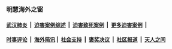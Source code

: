 
### 明慧海外之窗

####  [武汉肺炎](indexes/365.md?t=01070400) &nbsp;|&nbsp;  [迫害案例综述](indexes/328.md?t=01070400) &nbsp;|&nbsp; [迫害致死案例](indexes/277.md?t=01070400)  &nbsp;|&nbsp; [更多迫害案例](indexes/81.md?t=01070400)  &nbsp;|&nbsp; 
####  [时事评论](indexes/251.md?t=01070400) &nbsp;|&nbsp; [海外简讯](indexes/245.md?t=01070400)&nbsp;|&nbsp;  [社会支持](indexes/140.md?t=01070400) &nbsp;|&nbsp; [褒奖决议](indexes/282.md?t=01070400) &nbsp;|&nbsp; [社区报道](indexes/91.md?t=01070400)  &nbsp;|&nbsp; [天人之间](indexes/78.md?t=01070400) 

